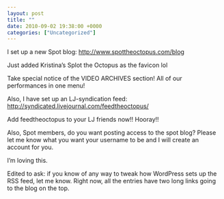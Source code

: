 ```yaml
---
layout: post
title: ""
date: 2010-09-02 19:38:00 +0000
categories: ["Uncategorized"]
---
```


I set up a new Spot blog: http://www.spottheoctopus.com/blog

Just added Kristina’s Splot the Octopus as the favicon lol

Take special notice of the VIDEO ARCHIVES section! All of our performances in one menu! 

Also, I have set up an LJ-syndication feed: http://syndicated.livejournal.com/feedtheoctopus/

Add feedtheoctopus to your LJ friends now!! Hooray!!

Also, Spot members, do you want posting access to the spot blog? Please let me know what you want your username to be and I will create an account for you. 

I’m loving this.

Edited to ask: if you know of any way to tweak how WordPress sets up the RSS feed, let me know. Right now, all the entries have two long links going to the blog on the top.
